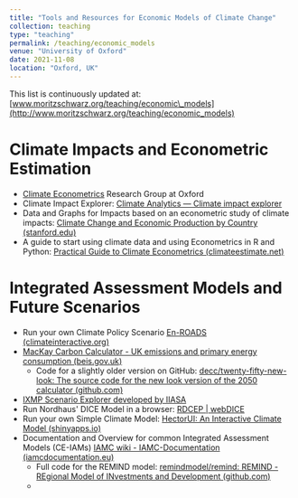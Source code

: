 ```yaml
---
title: "Tools and Resources for Economic Models of Climate Change"
collection: teaching
type: "teaching"
permalink: /teaching/economic_models
venue: "University of Oxford"
date: 2021-11-08
location: "Oxford, UK"
---
```



This list is continuously updated at: [www.moritzschwarz.org/teaching/economic\_models](http://www.moritzschwarz.org/teaching/economic_models)

# Climate Impacts and Econometric Estimation

- [Climate Econometrics](http://www.climateeconometrics.org/) Research Group at Oxford
- Climate Impact Explorer: [Climate Analytics — Climate impact explorer](http://climate-impact-explorer.climateanalytics.org/)
- Data and Graphs for Impacts based on an econometric study of climate impacts:
[Climate Change and Economic Production by Country (stanford.edu)](https://web.stanford.edu/~mburke/climate/map.php)
- A guide to start using climate data and using Econometrics in R and Python: [Practical Guide to Climate Econometrics (climateestimate.net)](https://climateestimate.net/content/getting-started.html)

# Integrated Assessment Models and Future Scenarios

- Run your own Climate Policy Scenario [En-ROADS (climateinteractive.org)](https://en-roads.climateinteractive.org/scenario.html?v=21.10.0)
- [MacKay Carbon Calculator - UK emissions and primary energy consumption (beis.gov.uk)](https://mackaycarboncalculator.beis.gov.uk/overview/emissions-and-primary-energy-consumption/?levers=111111111111111111111111111111111111111111111aaabaaabaaabaaaaaaaaaaaabbabbbcbbaabcaabbaaaagggggggggggggeggggggggggiggiiiqgdgggggggggkgg)
  - Code for a slightly older version on GitHub: [decc/twenty-fifty-new-look: The source code for the new look version of the 2050 calculator (github.com)](https://github.com/decc/twenty-fifty-new-look)
- [IXMP Scenario Explorer developed by IIASA](https://data.ene.iiasa.ac.at/iamc-1.5c-explorer/)
- Run Nordhaus&#39; DICE Model in a browser: [RDCEP | webDICE](http://webdice.rdcep.org/)
- Run your own Simple Climate Model: [HectorUI: An Interactive Climate Model (shinyapps.io)](https://jgcri.shinyapps.io/HectorUI/)
- Documentation and Overview for common Integrated Assessment Models (CE-IAMs) [IAMC wiki - IAMC-Documentation (iamcdocumentation.eu)](https://www.iamcdocumentation.eu/index.php/IAMC_wiki)
  - Full code for the REMIND model: [remindmodel/remind: REMIND - REgional Model of INvestments and Development (github.com)](https://github.com/remindmodel/remind)
  -
